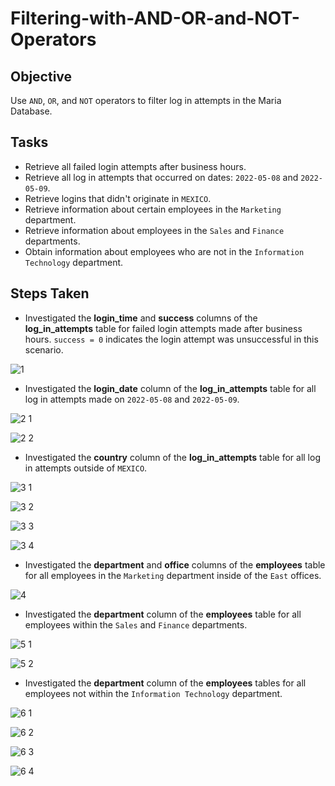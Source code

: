 # Filtering-with-AND-OR-and-NOT-Operators

<h2>Objective</h2>

Use `AND`, `OR`, and `NOT` operators to filter log in attempts in the Maria Database.

<h2>Tasks</h2>

- Retrieve all failed login attempts after business hours.
- Retrieve all log in attempts that occurred on dates: `2022-05-08` and `2022-05-09`.
- Retrieve logins that didn't originate in `MEXICO`.
- Retrieve information about certain employees in the `Marketing` department.
- Retrieve information about employees in the `Sales` and `Finance` departments.
- Obtain information about employees who are not in the `Information Technology` department.

<h2>Steps Taken</h2>

- Investigated the **login_time** and **success** columns of the **log_in_attempts** table for failed login attempts made after business hours. `success = 0` indicates the login attempt was unsuccessful in this scenario.

![1](https://github.com/DigitalWatchmen/Filtering-with-AND-OR-and-NOT-Operators/assets/164795269/5638e02d-d5f8-403e-b4e4-1826cb77c861)

- Investigated the **login_date** column of the **log_in_attempts** table for all log in attempts made on `2022-05-08` and `2022-05-09`.

![2 1](https://github.com/DigitalWatchmen/Filtering-with-AND-OR-and-NOT-Operators/assets/164795269/4dbc144c-b5a3-4b0d-b30f-c94d396cb3fa)

![2 2](https://github.com/DigitalWatchmen/Filtering-with-AND-OR-and-NOT-Operators/assets/164795269/fd27ad16-26cb-41c7-ba8a-d2cdc7248e8f)

- Investigated the **country** column of the **log_in_attempts** table for all log in attempts outside of `MEXICO`.

![3 1](https://github.com/DigitalWatchmen/Filtering-with-AND-OR-and-NOT-Operators/assets/164795269/88f5bed8-36d8-4c33-bbf6-c0229436fb34)

![3 2](https://github.com/DigitalWatchmen/Filtering-with-AND-OR-and-NOT-Operators/assets/164795269/d594471c-1e40-4ae1-8571-7f0b99d42bf0)

![3 3](https://github.com/DigitalWatchmen/Filtering-with-AND-OR-and-NOT-Operators/assets/164795269/cc4d2678-aec6-4364-9c8c-2ee98e33f125)

![3 4](https://github.com/DigitalWatchmen/Filtering-with-AND-OR-and-NOT-Operators/assets/164795269/11b7d22b-0a84-4ec8-927d-2e54e374dbf7)

- Investigated the **department** and **office** columns of the **employees** table for all employees in the `Marketing` department inside of the `East` offices. 

![4](https://github.com/DigitalWatchmen/Filtering-with-AND-OR-and-NOT-Operators/assets/164795269/d3f8a0ff-6322-458e-a251-4ddf887abf4f)

- Investigated the **department** column of the **employees** table for all employees within the `Sales` and `Finance` departments.

![5 1](https://github.com/DigitalWatchmen/Filtering-with-AND-OR-and-NOT-Operators/assets/164795269/6156c052-1497-4ea4-949f-8dbe18ee9846)

![5 2](https://github.com/DigitalWatchmen/Filtering-with-AND-OR-and-NOT-Operators/assets/164795269/57ebabb8-4a0b-4d5b-bb35-8efa842f5b88)

- Investigated the **department** column of the **employees** tables for all employees not within the `Information Technology` department. 

![6 1](https://github.com/DigitalWatchmen/Filtering-with-AND-OR-and-NOT-Operators/assets/164795269/2a551da7-c4f5-4b73-8b11-12458cf1ca8c)

![6 2](https://github.com/DigitalWatchmen/Filtering-with-AND-OR-and-NOT-Operators/assets/164795269/de331f3b-ce5f-4487-a621-310b87d74066)

![6 3](https://github.com/DigitalWatchmen/Filtering-with-AND-OR-and-NOT-Operators/assets/164795269/834e8ca1-e643-4009-bde7-39dcec7ba5a3)

![6 4](https://github.com/DigitalWatchmen/Filtering-with-AND-OR-and-NOT-Operators/assets/164795269/588f8859-460e-4bfc-b4fe-7abcf27e4c91)
